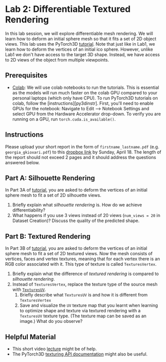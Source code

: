 # Lab 2: Differentiable Textured Rendering

In this lab session, we will explore differentiable mesh rendering. 
We will learn how to deform an initial sphere mesh so that it fits a set of 2D object views. 
This lab uses the PyTorch3D [tutorial][py3dlab]. 
Note that just like in Lab1, we learn how to deform the vertices of an initial ico sphere. However, unlike Lab1 we don't have access to the target 3D shape. 
Instead, we have access to 2D views of the object from multiple viewpoints.


## Prerequisites
* [Colab][colab]: We will use colab notebooks to run the tutorials. This is essential as the models will run much faster on the colab GPU compared to your personal laptops (which only have CPU). 
To run PyTorch3D tutorials on colab, follow the [instructions][py3dinstr]. First, you'll need to enable GPUs for the notebook: Navigate to Edit --> Notebook Settings and select GPU from the Hardware Accelerator drop-down.
To verify you are running on a GPU, run `torch.cuda.is_available()`.

## Instructions
Please upload your short report in the form of `firstname_lastname.pdf` (e.g. `georgia_gkioxari.pdf`) to this [dropbox link][dropbox] by Sunday, April 18. The length of the report should not exceed 2 pages and it should address the questions answered below.

## Part A: Silhouette Rendering

In Part 3A of [tutorial][py3dlab], you are asked to deform the vertices of an initial sphere mesh to fit a set of 2D silhouette views. 

1. Briefly explain what *silhouette rendering* is. How do we achieve differentiability?
2. What happens if you use 3 views instead of 20 views (`num_views = 20` in Dataset Creation)? Discuss the quality of the predicted shape.

## Part B: Textured Rendering

In Part 3B of [tutorial][py3dlab], you are asked to deform the vertices of an initial sphere mesh to fit a set of 2D textured views. Now the mesh consists of vertices, faces and vertex textures, meaning that for each vertex there is an RGB color associated with it. This type of texture is called `TexturesVertex`.

1. Briefly explain what the difference of *textured rendering* is compared to *silhouette rendering*. 
2. Instead of `TexturesVertex`, replace the texture type of the source mesh with [`TexturesUV`][textuv]. 
    1. Briefly describe what `TexturesUV` is and how it is different from `TexturesVertex`
    2. Save and visualize the `UV` texture map that you learnt when learning to optimize shape and texture via textured rendering with a `TexturesUV` texture type. (The texture map can be saved as an image.) What do you observe?


## Helpful Material

* This short video [lecture][lecture] might be of help.
* The PyTorch3D [texturing API documentation][texdocs] might also be useful. 


[dropbox]: https://www.dropbox.com/request/Mk9FBIy7hJKe0f9hRdhv
[py3d]: https://github.com/facebookresearch/pytorch3d
[py3dtut]: https://github.com/facebookresearch/pytorch3d/tree/master/docs/tutorials
[py3dlab]: https://github.com/facebookresearch/pytorch3d/blob/master/docs/tutorials/fit_textured_mesh.ipynb
[colab]: https://colab.research.google.com/
[lecture]: https://youtu.be/MOBAJb5nJRI?t=2492
[textuv]: https://github.com/facebookresearch/pytorch3d/blob/master/pytorch3d/renderer/mesh/textures.py#L584
[texdocs]: https://github.com/facebookresearch/pytorch3d/blob/master/docs/notes/renderer_getting_started.md#texturing-options